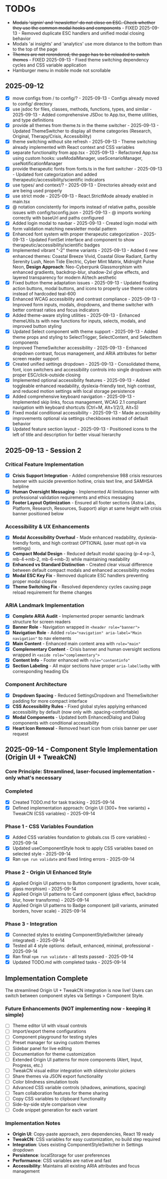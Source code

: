 # TODOs

- ~~Modals 'signin' and 'newsletter' do not close on ESC. Check whether they use the common modal hooks and components~~ - FIXED 2025-09-13 - Removed duplicate ESC handlers and unified modal closing behavior
- Modals 'ai insights' and 'analytics' use more distance to the bottom than to the top of the page
- ~~Themes are not rerendered, the page has to be reloaded to switch themes~~ - FIXED 2025-09-13 - Fixed theme switching dependency cycles and CSS variable application
- Hamburger menu in mobile mode not scrollable

## 2025-09-12

- [x] move configs from / to config/? - 2025-09-13 - Configs already moved to config/ directory
- [x] use jsdoc for files, classes, methods, functions, types, and similar - 2025-09-13 - Added comprehensive JSDoc to App.tsx, theme utilities, and type definitions
- [x] provide all themes from theme.ts in the theme switcher - 2025-09-13 - Updated ThemeSwitcher to display all theme categories (Research, Original, Therapy/Crisis, Accessibility)
- [x] theme switching without site refresh - 2025-09-13 - Theme switching already implemented with React context and CSS variables
- [x] separate functionality from app.tsx - 2025-09-13 - Refactored App.tsx using custom hooks: useModalManager, useScenarioManager, useNotificationManager
- [x] provide therapeutic fonts from fonts.ts in the font switcher - 2025-09-13 - Updated font categorization and added therapeutic/accessibility/scientific indicators
- [x] use types/ and context/? - 2025-09-13 - Directories already exist and are being used properly
- [x] use strict mode - 2025-09-13 - React.StrictMode already enabled in main.tsx
- [x] @ notation concistently for imports instead of relative paths, possible issues with config/tsconfig.json - 2025-09-13 - @ imports working correctly with baseUrl and paths configured
- [x] Added login modal to navbar - 2025-09-13 - Created login modal with form validation matching newsletter modal pattern
- [x] Enhanced font system with proper therapeutic categorization - 2025-09-13 - Updated FontSet interface and component to show therapeutic/accessibility/scientific badges
- [x] Implemented vibrant "-2" theme variants - 2025-09-13 - Added 6 new enhanced themes: Coastal Breeze Vivid, Coastal Glow Radiant, Earthy Serenity Lush, Neon Tide Electric, Cyber Mint Matrix, Midnight Pulse Neon, **Design Approach**: Neo-Cyberpunk Glassmorphism with enhanced gradients, backdrop-blur, shadow-2xl glow effects, and layered transparency for modern AI/tech aesthetic
- [x] Fixed button theme adaptation issues - 2025-09-13 - Updated floating action buttons, modal buttons, and icons to properly use theme colors instead of hardcoded teal-600
- [x] Enhanced WCAG accessibility and contrast compliance - 2025-09-13 - Improved form inputs, modals, dropdowns, and theme switcher with better contrast ratios and focus indicators
- [x] Added theme-aware styling utilities - 2025-09-13 - Enhanced themeUtils.ts with new functions for inputs, selects, modals, and improved button styling
- [x] Updated Select component with theme support - 2025-09-13 - Added theme props and styling to SelectTrigger, SelectContent, and SelectItem components
- [x] Improved ThemeSwitcher accessibility - 2025-09-13 - Enhanced dropdown contrast, focus management, and ARIA attributes for better screen reader support
- [x] Created unified settings dropdown - 2025-09-13 - Consolidated theme, font, icon switchers and accessibility controls into single dropdown with proper ESC/click-outside closing
- [x] Implemented optional accessibility features - 2025-09-13 - Added toggleable enhanced readability, dyslexia-friendly text, high contrast, and reduced motion settings with local storage persistence
- [x] Added comprehensive keyboard navigation - 2025-09-13 - Implemented skip links, focus management, WCAG 2.1 compliant navigation with keyboard shortcuts (Ctrl+M, Alt+1/2/3, Alt+S)
- [x] Fixed modal conditional accessibility - 2025-09-13 - Made accessibility improvements optional via settings checkboxes instead of default behavior
- [x] Updated feature section layout - 2025-09-13 - Positioned icons to the left of title and description for better visual hierarchy

## 2025-09-13 - Session 2

### Critical Feature Implementation

- [x] **Crisis Support Integration** - Added comprehensive 988 crisis resources banner with suicide prevention hotline, crisis text line, and SAMHSA helpline
- [x] **Human Oversight Messaging** - Implemented AI limitations banner with professional validation requirements and ethics messaging
- [x] **Footer Layout Optimization** - Ensured all footer sections (Astra Labs, Platform, Research, Resources, Support) align at same height with crisis banner positioned below

### Accessibility & UX Enhancements

- [x] **Modal Accessibility Overhaul** - Made enhanced readability, dyslexia-friendly fonts, and high contrast OPTIONAL (user must opt-in via settings)
- [x] **Compact Modal Design** - Reduced default modal spacing (p-4→p-3, mb-4→mb-2, mb-6→mb-3) while maintaining readability
- [x] **Enhanced vs Standard Distinction** - Created clear visual difference between default compact modals and enhanced accessibility modes
- [x] **Modal ESC Key Fix** - Removed duplicate ESC handlers preventing proper modal closure
- [x] **Theme Switching Fix** - Resolved dependency cycles causing page reload requirement for theme changes

### ARIA Landmark Implementation

- [x] **Complete ARIA Audit** - Implemented proper semantic landmark structure for screen readers
- [x] **Banner Role** - Navigation wrapped in `<header role="banner">`
- [x] **Navigation Role** - Added `role="navigation" aria-label="Main navigation"` to nav elements
- [x] **Main Content** - Enhanced main content area with `role="main"`
- [x] **Complementary Content** - Crisis banner and human oversight sections wrapped in `<aside role="complementary">`
- [x] **Content Info** - Footer enhanced with `role="contentinfo"`
- [x] **Section Labeling** - All major sections have proper `aria-labelledby` with corresponding heading IDs

### Component Architecture

- [x] **Dropdown Spacing** - Reduced SettingsDropdown and ThemeSwitcher padding for more compact interface
- [x] **CSS Accessibility Rules** - Fixed global styles applying enhanced accessibility by default (now only with .spacing-comfortable)
- [x] **Modal Components** - Updated both EnhancedDialog and Dialog components with conditional accessibility
- [x] **Heart Icon Removal** - Removed heart icon from crisis banner per user request

## 2025-09-14 - Component Style Implementation (Origin UI + TweakCN)

### Core Principle: Streamlined, laser-focused implementation - only what's necessary

### Completed

- [x] Created TODO.md for task tracking - 2025-09-14
- [x] Defined implementation approach: Origin UI (300+ free variants) + TweakCN (CSS variables) - 2025-09-14

### Phase 1 - CSS Variables Foundation

- [x] Added CSS variables foundation to globals.css (5 core variables) - 2025-09-14
- [x] Updated useComponentStyle hook to apply CSS variables based on selected style - 2025-09-14
- [x] Ran `npm run validate` and fixed linting errors - 2025-09-14

### Phase 2 - Origin UI Enhanced Style

- [x] Applied Origin UI patterns to Button component (gradients, hover scale, glass morphism) - 2025-09-14
- [x] Applied Origin UI patterns to Card component (glass effect, backdrop blur, hover transforms) - 2025-09-14
- [x] Applied Origin UI patterns to Badge component (pill variants, animated borders, hover scale) - 2025-09-14

### Phase 3 - Integration

- [x] Connected styles to existing ComponentStyleSwitcher (already integrated) - 2025-09-14
- [x] Tested all 4 style options: default, enhanced, minimal, professional - 2025-09-14
- [x] Ran final `npm run validate` - all tests passed - 2025-09-14
- [x] Updated TODO.md with completed tasks - 2025-09-14

## Implementation Complete

The streamlined Origin UI + TweakCN integration is now live! Users can switch between component styles via Settings > Component Style.

### Future Enhancements (NOT implementing now - keeping it simple)

- [ ] Theme editor UI with visual controls
- [ ] Import/export theme configurations
- [ ] Component playground for testing styles
- [ ] Preset manager for saving custom themes
- [ ] Sidebar panel for live editing
- [ ] Documentation for theme customization
- [ ] Extended Origin UI patterns for more components (Alert, Input, Progress, etc.)
- [ ] TweakCN visual editor integration with sliders/color pickers
- [ ] Share themes via JSON export functionality
- [ ] Color blindness simulation tools
- [ ] Advanced CSS variable controls (shadows, animations, spacing)
- [ ] Team collaboration features for theme sharing
- [ ] Copy CSS variables to clipboard functionality
- [ ] Side-by-side style comparison view
- [ ] Code snippet generation for each variant

### Implementation Notes

- **Origin UI**: Copy-paste approach, zero dependencies, React 19 ready
- **TweakCN**: CSS variables for easy customization, no build step required
- **Integration**: Uses existing ComponentStyleSwitcher in Settings dropdown
- **Persistence**: localStorage for user preferences
- **Performance**: CSS variables are native and fast
- **Accessibility**: Maintains all existing ARIA attributes and focus management
